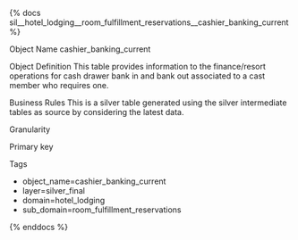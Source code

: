{% docs sil__hotel_lodging__room_fulfillment_reservations__cashier_banking_current %}

Object Name
cashier_banking_current

Object Definition
This table provides information to the finance/resort operations for cash drawer bank in and bank out associated to a cast member who requires one.

Business Rules
This is a silver table generated using the silver intermediate tables as source by considering the latest data.

Granularity

Primary key

Tags
- object_name=cashier_banking_current
- layer=silver_final
- domain=hotel_lodging
- sub_domain=room_fulfillment_reservations

{% enddocs %}